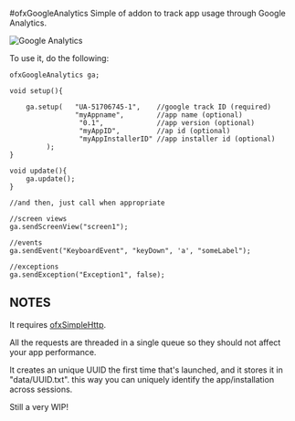 #ofxGoogleAnalytics
Simple of addon to track app usage through Google Analytics. 

![Google Analytics](https://farm4.staticflickr.com/3901/14597174633_c9171b3e68_o.png)

To use it, do the following:

	ofxGoogleAnalytics ga;
	
	void setup(){
	
		ga.setup(	"UA-51706745-1",	//google track ID (required)
			 		"myAppname",		//app name (optional)
					 "0.1",				//app version (optional)
					 "myAppID",			//ap id (optional)
					 "myAppInstallerID"	//app installer id (optional)
			 );
	}
	
	void update(){
		ga.update();
	}

	//and then, just call when appropriate
	
	//screen views
	ga.sendScreenView("screen1");

	//events
	ga.sendEvent("KeyboardEvent", "keyDown", 'a', "someLabel");

	//exceptions
	ga.sendException("Exception1", false);
	


## NOTES

It requires [ofxSimpleHttp](https://github.com/armadillu/ofxSimpleHttp).

All the requests are threaded in a single queue so they should not affect your app performance.

It creates an unique UUID the first time that's launched, and it stores it in "data/UUID.txt". this way you can uniquely identify the app/installation across sessions.

Still a very WIP!
